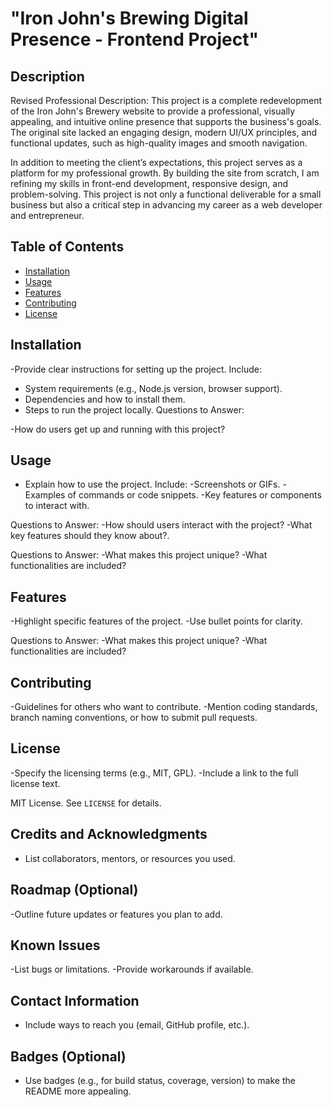 # "Iron John's Brewing Digital Presence - Frontend Project"

## Description
Revised Professional Description:
This project is a complete redevelopment of the Iron John's Brewery website to provide a professional, visually appealing, and intuitive online presence that supports the business's goals. The original site lacked an engaging design, modern UI/UX principles, and functional updates, such as high-quality images and smooth navigation.

In addition to meeting the client’s expectations, this project serves as a platform for my professional growth. By building the site from scratch, I am refining my skills in front-end development, responsive design, and problem-solving. This project is not only a functional deliverable for a small business but also a critical step in advancing my career as a web developer and entrepreneur.

<!-- Focal Points for Future Descriptions:
Specificity: Detail the technical aspects or frameworks you are using, like HTML/CSS/JavaScript or design tools (e.g., Figma).
Client Perspective: Frame the benefits to Iron John’s Brewery—how the new site enhances customer engagement, brand appeal, and sales potential.
Avoid Redundancy: Condense overlapping ideas. For example, the points about design updates and user experience can be combined.
Call to Action: Conclude with the next steps or potential future enhancements to the site. -->


## Table of Contents
- [Installation](#installation)
- [Usage](#usage)
- [Features](#features)
- [Contributing](#contributing)
- [License](#license)

## Installation
-Provide clear instructions for setting up the project.
Include:
- System requirements (e.g., Node.js version, browser support).
- Dependencies and how to install them.
- Steps to run the project locally.
Questions to Answer:

-How do users get up and running with this project?

## Usage
- Explain how to use the project.
Include:
 -Screenshots or GIFs.
 -Examples of commands or code snippets.
 -Key features or components to interact with.

Questions to Answer:
-How should users interact with the project?
-What key features should they know about?.

Questions to Answer:
-What makes this project unique?
-What functionalities are included?

## Features
-Highlight specific features of the project.
-Use bullet points for clarity.

Questions to Answer:
-What makes this project unique?
-What functionalities are included?

## Contributing
-Guidelines for others who want to contribute.
-Mention coding standards, branch naming conventions, or how to submit pull requests.


## License
-Specify the licensing terms (e.g., MIT, GPL).
-Include a link to the full license text.

MIT License. See `LICENSE` for details.

## Credits and Acknowledgments
- List collaborators, mentors, or resources you used.

## Roadmap (Optional)
-Outline future updates or features you plan to add.

##  Known Issues
-List bugs or limitations.
-Provide workarounds if available.

## Contact Information
- Include ways to reach you (email, GitHub profile, etc.).

## Badges (Optional)
- Use badges (e.g., for build status, coverage, version) to make the README more appealing.
